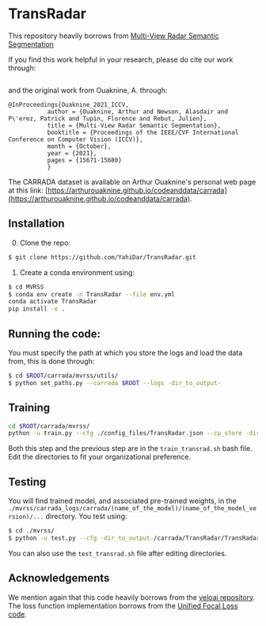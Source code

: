 # TransRadar


This repository heavily borrows from [Multi-View Radar Semantic Segmentation](https://github.com/valeoai/MVRSS)

If you find this work helpful in your research, please do cite our work through:

```
```

and the original work from Ouaknine, A. through:
```
@InProceedings{Ouaknine_2021_ICCV,
	       author = {Ouaknine, Arthur and Newson, Alasdair and P\'erez, Patrick and Tupin, Florence and Rebut, Julien},
	       title = {Multi-View Radar Semantic Segmentation},
	       booktitle = {Proceedings of the IEEE/CVF International Conference on Computer Vision (ICCV)},
	       month = {October},
	       year = {2021},
	       pages = {15671-15680}
	       }
```


The CARRADA dataset is available on Arthur Ouaknine's personal web page at this link: [https://arthurouaknine.github.io/codeanddata/carrada](https://arthurouaknine.github.io/codeanddata/carrada).


## Installation

0. Clone the repo:

```bash
$ git clone https://github.com/YahiDar/TransRadar.git
```

1. Create a conda environment using:

```bash
$ cd MVRSS
$ conda env create -n TransRadar --file env.yml
conda activate TransRadar
pip install -e .
```

## Running the code:

You must specify the path at which you store the logs and load the data from, this is done through:

```bash
$ cd $ROOT/carrada/mvrss/utils/
$ python set_paths.py --carrada $ROOT --logs -dir_to_output-
```

## Training

```bash
cd $ROOT/carrada/mvrss/ 
python -u train.py --cfg ./config_files/TransRadar.json --cp_store -dir_to_checkpoint_store-
```

Both this step and the previous step are in the ```train_transrad.sh``` bash file. Edit the directories to fit your organizational preference.

## Testing

You will find trained model, and associated pre-trained weights, in the ```./mvrss/carrada_logs/carrada/(name_of_the_model)/(name_of_the_model_version)/...``` directory. You test using:

```bash
$ cd ./mvrss/ 
$ python -u test.py --cfg -dir_to_output-/carrada/TransRadar/TransRadar_0/config.json
```

You can also use the ```test_transrad.sh``` file after editing directories.

## Acknowledgements

We mention again that this code heavily borrows from the [veloai repository](https://github.com/valeoai/MVRSS). 
The loss function implementation borrows from the [Unified Focal Loss code](https://github.com/mlyg/unified-focal-loss).